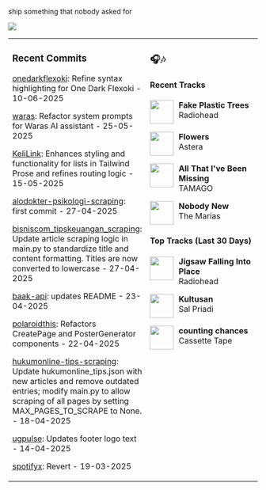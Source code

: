 ship something that nobody asked for

<img src="https://skillicons.dev/icons?i=golang,php,python,typescript,nodejs,laravel,nextjs,react,tailwind,prisma,supabase,figma,mongodb,mysql,postgresql" />

<table><tr>
<td valign="top" width="50%">

### Recent Commits

<!-- recent_commits starts -->
[onedarkflexoki](https://github.com/yafyx/onedarkflexoki/commit/fe08875268eec92d2e5864329bdc7ea569e96924): Refine syntax highlighting for One Dark Flexoki - 10-06-2025

[waras](https://github.com/yafyx/waras/commit/8b8258212a9349db897f130fa4eb2c8e76fe4b5d): Refactor system prompts for Waras AI assistant - 25-05-2025

[KeliLink](https://github.com/yafyx/KeliLink/commit/3700fae5e29f22f4a7cd6ed390105150edc2418a): Enhances styling and functionality for lists in Tailwind Prose and refines routing logic - 15-05-2025

[alodokter-psikologi-scraping](https://github.com/yafyx/alodokter-psikologi-scraping/commit/75c867c9bbaf4d2de7a5c0249c3383b14e3bcd7e): first commit - 27-04-2025

[bisniscom_tipskeuangan_scraping](https://github.com/yafyx/bisniscom_tipskeuangan_scraping/commit/00b452f11b4f6e322e9eb9c462dc6f83380bc031): Update article scraping logic in main.py to standardize title and content formatting. Titles are now converted to lowercase - 27-04-2025

[baak-api](https://github.com/yafyx/baak-api/commit/546c5803fbaa67e6bf68e12ce277ceba01874316): updates README - 23-04-2025

[polaroidthis](https://github.com/yafyx/polaroidthis/commit/de648bcaf98f235d361b574ebecd97e52c3afe09): Refactors CreatePage and PosterGenerator components - 22-04-2025

[hukumonline-tips-scraping](https://github.com/yafyx/hukumonline-tips-scraping/commit/c4626361841a661e4abb01f9bd4921da1b404a5c): Update hukumonline_tips.json with new articles and remove outdated entries; modify main.py to allow scraping of all pages by setting MAX_PAGES_TO_SCRAPE to None. - 18-04-2025

[ugpulse](https://github.com/yafyx/ugpulse/commit/838f77dabb0b32976040551a698748dbca8fd2c9): Updates footer logo text - 14-04-2025

[spotifyx](https://github.com/yafyx/spotifyx/commit/305787c13f50faa31b9058021324e824d87a057b): Revert - 19-03-2025
<!-- recent_commits ends -->

</td>
<td valign="top" width="50%">

### 🎧🎶

#### Recent Tracks

<!-- recent_tracks starts -->
<img src="https://lastfm.freetls.fastly.net/i/u/300x300/9ea9931e129bb5efd3606866901855b5.jpg" width="48" height="48" align="left" style="margin-right: 10px;"/>**Fake Plastic Trees**<br>Radiohead<br clear="left">

<img src="https://lastfm.freetls.fastly.net/i/u/300x300/d3de1fe8f4455baaa4f129044a8b0397.jpg" width="48" height="48" align="left" style="margin-right: 10px;"/>**Flowers**<br>Astera<br clear="left">

<img src="https://lastfm.freetls.fastly.net/i/u/300x300/2a96cbd8b46e442fc41c2b86b821562f.png" width="48" height="48" align="left" style="margin-right: 10px;"/>**All That I've Been Missing**<br>TAMAGO<br clear="left">

<img src="https://lastfm.freetls.fastly.net/i/u/300x300/7b6b8388828d15e9c755f1fcf0a91818.jpg" width="48" height="48" align="left" style="margin-right: 10px;"/>**Nobody New**<br>The Marías<br clear="left">
<!-- recent_tracks ends -->

#### Top Tracks (Last 30 Days)

<!-- top_tracks starts -->
<img src="https://lastfm.freetls.fastly.net/i/u/300x300/2a96cbd8b46e442fc41c2b86b821562f.png" width="48" height="48" align="left" style="margin-right: 10px;"/>**Jigsaw Falling Into Place**<br>Radiohead<br clear="left">

<img src="https://lastfm.freetls.fastly.net/i/u/300x300/2a96cbd8b46e442fc41c2b86b821562f.png" width="48" height="48" align="left" style="margin-right: 10px;"/>**Kultusan**<br>Sal Priadi<br clear="left">

<img src="https://lastfm.freetls.fastly.net/i/u/300x300/2a96cbd8b46e442fc41c2b86b821562f.png" width="48" height="48" align="left" style="margin-right: 10px;"/>**counting chances**<br>Cassette Tape<br clear="left">
<!-- top_tracks ends -->

</td>
</tr></table>
